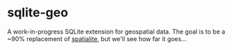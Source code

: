 # sqlite-geo

A work-in-progress SQLite extension for geospatial data. The goal is to be a ~90% replacement of [spatialite](https://www.gaia-gis.it/fossil/libspatialite/index), but we'll see how far it goes...
